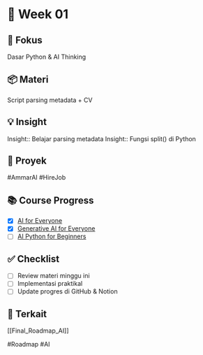# 📅 Week 01
## 🎯 Fokus
Dasar Python & AI Thinking
## 📦 Materi
Script parsing metadata + CV

## 💡 Insight

Insight:: Belajar parsing metadata
Insight:: Fungsi split() di Python

## 🔧 Proyek
#AmmarAI  #HireJob

## 📚 Course Progress
- [x] [AI for Everyone](https://www.coursera.org/learn/ai-for-everyone/home/welcome)
- [x] [Generative AI for Everyone](https://www.coursera.org/learn/generative-ai-for-everyone/home/welcome)
- [ ] [AI Python for Beginners](https://www.coursera.org/learn/ai-python-for-beginners/home/welcome)

## ✅ Checklist
- [ ] Review materi minggu ini
- [ ] Implementasi praktikal
- [ ] Update progres di GitHub & Notion

## 🔗 Terkait
[[Final_Roadmap_AI]]

#Roadmap #AI